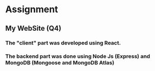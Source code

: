 # Assignment

## My WebSite (Q4)

### The "client" part was developed using React.
### The backend part was done using Node Js (Express) and MongoDB (Mongoose and MongoDB Atlas)
